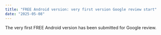 ```yaml
---
title: "FREE Android version: very first version Google review start"
date: "2025-05-08"
---
```


The very first FREE Android version has been submitted for Google review.
